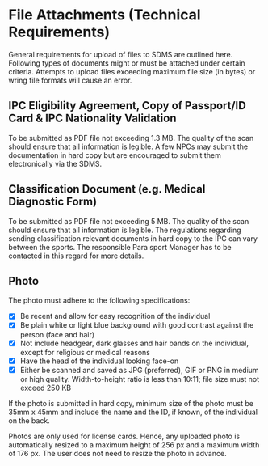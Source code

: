 # File Attachments (Technical Requirements)

General requirements for upload of files to SDMS are outlined here. Following types of documents might or must be attached under certain criteria. Attempts to upload files exceeding maximum file size (in bytes) or wring file formats will cause an error.

## IPC Eligibility Agreement, Copy of Passport/ID Card & IPC Nationality Validation

To be submitted as PDF file not exceeding 1.3 MB. The quality of the scan should ensure that all information is legible. A few NPCs may submit the documentation in hard copy but are encouraged to submit them electronically via the SDMS.

## Classification Document (e.g. Medical Diagnostic Form)

To be submitted as PDF file not exceeding 5 MB. The quality of the scan should ensure that all information is legible. The regulations regarding sending classification relevant documents in hard copy to the IPC can vary between the sports. The responsible Para sport Manager has to be contacted in this regard for more details.

## Photo

The photo must adhere to the following specifications:

- [x] Be recent and allow for easy recognition of the individual
- [x] Be plain white or light blue background with good contrast against the person (face and hair)
- [x] Not include headgear, dark glasses and hair bands on the individual, except for religious or medical reasons
- [x] Have the head of the individual looking face-on
- [x] Either be scanned and saved as JPG (preferred), GIF or PNG in medium or high quality. Width-to-height ratio is less than 10:11; file size must not exceed 250 KB

If the photo is submitted in hard copy, minimum size of the photo must be 35mm x 45mm and include the name and the ID, if known, of the individual on the back.

Photos are only used for license cards. Hence, any uploaded photo is automatically resized to a maximum height of 256 px and a maximum width of 176 px. The user does not need to resize the photo in advance.
